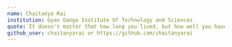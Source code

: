 ```yaml
---
name: Chaitanya Rai
institution: Gyan Ganga Institute Of Technology and Sciences 
quote: It doesn't matter that how long you lived, but how well you have lived is the main thing. 
github_user: chaitanyarai or https://github.com/chaitanyarai
---
```

